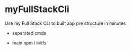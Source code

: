 # myFullStackCli

Use my Full Stack CLI to built app pre structure in minutes

- separated cmds

- main
  npm i initfs
